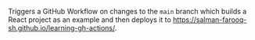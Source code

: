 Triggers a GitHub Workflow on changes to the `main` branch which builds a React project as an example and then deploys it to https://salman-farooq-sh.github.io/learning-gh-actions/.
